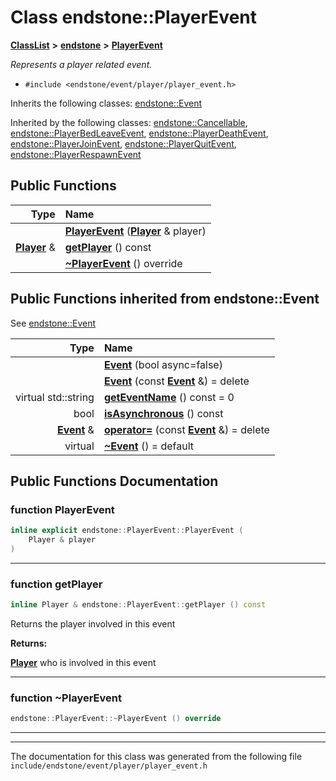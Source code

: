 

# Class endstone::PlayerEvent



[**ClassList**](annotated.md) **>** [**endstone**](namespaceendstone.md) **>** [**PlayerEvent**](classendstone_1_1PlayerEvent.md)



_Represents a player related event._ 

* `#include <endstone/event/player/player_event.h>`



Inherits the following classes: [endstone::Event](classendstone_1_1Event.md)


Inherited by the following classes: [endstone::Cancellable](classendstone_1_1Cancellable.md),  [endstone::PlayerBedLeaveEvent](classendstone_1_1PlayerBedLeaveEvent.md),  [endstone::PlayerDeathEvent](classendstone_1_1PlayerDeathEvent.md),  [endstone::PlayerJoinEvent](classendstone_1_1PlayerJoinEvent.md),  [endstone::PlayerQuitEvent](classendstone_1_1PlayerQuitEvent.md),  [endstone::PlayerRespawnEvent](classendstone_1_1PlayerRespawnEvent.md)




















































## Public Functions

| Type | Name |
| ---: | :--- |
|   | [**PlayerEvent**](#function-playerevent) ([**Player**](classendstone_1_1Player.md) & player) <br> |
|  [**Player**](classendstone_1_1Player.md) & | [**getPlayer**](#function-getplayer) () const<br> |
|   | [**~PlayerEvent**](#function-playerevent) () override<br> |


## Public Functions inherited from endstone::Event

See [endstone::Event](classendstone_1_1Event.md)

| Type | Name |
| ---: | :--- |
|   | [**Event**](classendstone_1_1Event.md#function-event-12) (bool async=false) <br> |
|   | [**Event**](classendstone_1_1Event.md#function-event-22) (const [**Event**](classendstone_1_1Event.md) &) = delete<br> |
| virtual std::string | [**getEventName**](classendstone_1_1Event.md#function-geteventname) () const = 0<br> |
|  bool | [**isAsynchronous**](classendstone_1_1Event.md#function-isasynchronous) () const<br> |
|  [**Event**](classendstone_1_1Event.md) & | [**operator=**](classendstone_1_1Event.md#function-operator) (const [**Event**](classendstone_1_1Event.md) &) = delete<br> |
| virtual  | [**~Event**](classendstone_1_1Event.md#function-event) () = default<br> |






















































## Public Functions Documentation




### function PlayerEvent 

```C++
inline explicit endstone::PlayerEvent::PlayerEvent (
    Player & player
) 
```




<hr>



### function getPlayer 

```C++
inline Player & endstone::PlayerEvent::getPlayer () const
```



Returns the player involved in this event




**Returns:**

[**Player**](classendstone_1_1Player.md) who is involved in this event 





        

<hr>



### function ~PlayerEvent 

```C++
endstone::PlayerEvent::~PlayerEvent () override
```




<hr>

------------------------------
The documentation for this class was generated from the following file `include/endstone/event/player/player_event.h`

